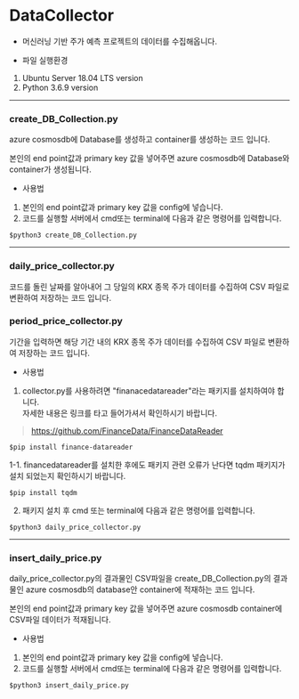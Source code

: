 # DataCollector
- 머신러닝 기반 주가 예측 프로젝트의 데이터를 수집해옵니다.

- 파일 실행환경
1. Ubuntu Server 18.04 LTS version
2. Python 3.6.9 version

------------

### create_DB_Collection.py
 azure cosmosdb에 Database를 생성하고 container를 생성하는 코드 입니다.  
 
 
 본인의 end point값과 primary key 값을 넣어주면 azure cosmosdb에 Database와 container가 생성됩니다.
 
 - 사용법 
 1. 본인의 end point값과 primary key 값을 config에 넣습니다.
 2. 코드를 실행할 서버에서 cmd또는 terminal에 다음과 같은 명령어를 입력합니다.
 ```
 $python3 create_DB_Collection.py
 ```   
 
 

------------

### daily_price_collector.py
 코드를 돌린 날짜를 알아내어 그 당일의 KRX 종목 주가 데이터를 수집하여 CSV 파일로 변환하여 저장하는 코드 입니다.  
 
 

### period_price_collector.py
 기간을 입력하면 해당 기간 내의 KRX 종목 주가 데이터를 수집하여 CSV 파일로 변환하여 저장하는 코드 입니다.
 

- 사용법
1. collector.py를 사용하려면 "finanacedatareader"라는 패키지를 설치하여야 합니다.  
자세한 내용은 링크를 타고 들어가셔서 확인하시기 바랍니다.  
> https://github.com/FinanceData/FinanceDataReader
 ```
 $pip install finance-datareader
 ```  

1-1. financedatareader를 설치한 후에도 패키지 관련 오류가 난다면 tqdm 패키지가 설치 되었는지 확인하시기 바랍니다.
 ```
 $pip install tqdm  
 ```  

2. 패키지 설치 후 cmd 또는 terminal에 다음과 같은 명령어를 입력합니다.
 ```
 $python3 daily_price_collector.py
 ```  

------------

### insert_daily_price.py
 daily_price_collector.py의 결과물인 CSV파일을 create_DB_Collection.py의 결과물인 azure cosmosdb의 database안 container에 적재하는 코드 입니다.  

본인의 end point값과 primary key 값을 넣어주면 azure cosmosdb container에 CSV파일 데이터가 적재됩니다.  
 
 - 사용법 
 1. 본인의 end point값과 primary key 값을 config에 넣습니다.
 2. 코드를 실행할 서버에서 cmd또는 terminal에 다음과 같은 명령어를 입력합니다.
 ```
 $python3 insert_daily_price.py
 ```   

